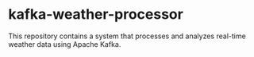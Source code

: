 # kafka-weather-processor
This repository contains a system that processes and analyzes real-time weather data using Apache Kafka.
